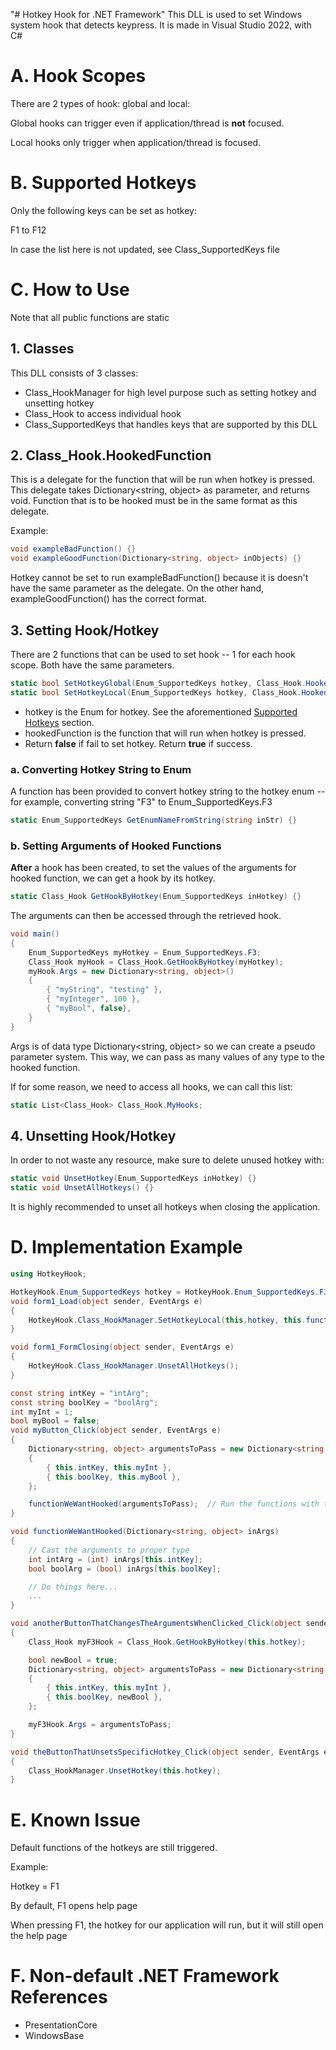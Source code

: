 "# Hotkey Hook for .NET Framework" 
This DLL is used to set Windows system hook that detects keypress.
It is made in Visual Studio 2022, with C#

# A. Hook Scopes
There are 2 types of hook: global and local:

Global hooks can trigger even if application/thread is __not__ focused.

Local hooks only trigger when application/thread is focused.

# B. Supported Hotkeys
Only the following keys can be set as hotkey:

F1 to F12

In case the list here is not updated, see Class_SupportedKeys file

# C. How to Use
Note that all public functions are static

## 1. Classes
This DLL consists of 3 classes:
- Class_HookManager for high level purpose such as setting hotkey and unsetting hotkey
- Class_Hook to access individual hook
- Class_SupportedKeys that handles keys that are supported by this DLL

## 2. Class_Hook.HookedFunction
This is a delegate for the function that will be run when hotkey is pressed.
This delegate takes Dictionary<string, object> as parameter, and returns void.
Function that is to be hooked must be in the same format as this delegate.

Example:
```C#
void exampleBadFunction() {}
void exampleGoodFunction(Dictionary<string, object> inObjects) {}
```
Hotkey cannot be set to run exampleBadFunction() because it is doesn't have the same parameter as the delegate.
On the other hand, exampleGoodFunction() has the correct format.

## 3. Setting Hook/Hotkey
There are 2 functions that can be used to set hook -- 1 for each hook scope. Both have the same parameters.
```C#
static bool SetHotkeyGlobal(Enum_SupportedKeys hotkey, Class_Hook.HookedFunction hookedFunction) {}
static bool SetHotkeyLocal(Enum_SupportedKeys hotkey, Class_Hook.HookedFunction hookedFunction) {}
```
- hotkey is the Enum for hotkey. See the aforementioned <u>Supported Hotkeys</u> section.
- hookedFunction is the function that will run when hotkey is pressed.
- Return **false** if fail to set hotkey. Return **true** if success.

### a. Converting Hotkey String to Enum
A function has been provided to convert hotkey string to the hotkey enum -- for example, converting string "F3" to Enum_SupportedKeys.F3
```C#
static Enum_SupportedKeys GetEnumNameFromString(string inStr) {}
```

### b. Setting Arguments of Hooked Functions
__After__ a hook has been created, to set the values of the arguments for hooked function, we can get a hook by its hotkey.
```C#
static Class_Hook GetHookByHotkey(Enum_SupportedKeys inHotkey) {}
```

The arguments can then be accessed through the retrieved hook.
```C#
void main()
{
    Enum_SupportedKeys myHotkey = Enum_SupportedKeys.F3;
    Class_Hook myHook = Class_Hook.GetHookByHotkey(myHotkey);
    myHook.Args = new Dictionary<string, object>()
    {
        { "myString", "testing" },
        { "myInteger", 100 },
        { "myBool", false},
    }
}
```
Args is of data type Dictionary<string, object> so we can create a pseudo parameter system. This way, we can pass as many values of any type to the hooked function.

If for some reason, we need to access all hooks, we can call this list:
```C#
static List<Class_Hook> Class_Hook.MyHooks;
```

## 4. Unsetting Hook/Hotkey
In order to not waste any resource, make sure to delete unused hotkey with:
```C#
static void UnsetHotkey(Enum_SupportedKeys inHotkey) {}
static void UnsetAllHotkeys() {}
```
It is highly recommended to unset all hotkeys when closing the application.

# D. Implementation Example
```C#
using HotkeyHook;

HotkeyHook.Enum_SupportedKeys hotkey = HotkeyHook.Enum_SupportedKeys.F3;
void form1_Load(object sender, EventArgs e)
{
    HotkeyHook.Class_HookManager.SetHotkeyLocal(this.hotkey, this.functionWeWantHooked);
}

void form1_FormClosing(object sender, EventArgs e)
{
    HotkeyHook.Class_HookManager.UnsetAllHotkeys();
}

const string intKey = "intArg";
const string boolKey = "boolArg";
int myInt = 1;
bool myBool = false;
void myButton_Click(object sender, EventArgs e)
{
    Dictionary<string, object> argumentsToPass = new Dictionary<string, object>()       // Set the values for pseudo parameter system
    {
        { this.intKey, this.myInt },
        { this.boolKey, this.myBool },
    };

    functionWeWantHooked(argumentsToPass);  // Run the functions with the arguments
}

void functionWeWantHooked(Dictionary<string, object> inArgs)
{
    // Cast the arguments to proper type
    int intArg = (int) inArgs[this.intKey];
    bool boolArg = (bool) inArgs[this.boolKey];

    // Do things here...
    ...
}

void anotherButtonThatChangesTheArgumentsWhenClicked_Click(object sender, EventArgs e)
{
    Class_Hook myF3Hook = Class_Hook.GetHookByHotkey(this.hotkey);

    bool newBool = true;
    Dictionary<string, object> argumentsToPass = new Dictionary<string, object>()       // Set the values for pseudo parameter system
    {
        { this.intKey, this.myInt },
        { this.boolKey, newBool },
    };

    myF3Hook.Args = argumentsToPass;
}

void theButtonThatUnsetsSpecificHotkey_Click(object sender, EventArgs e)
{
    Class_HookManager.UnsetHotkey(this.hotkey);
}
```

# E. Known Issue
Default functions of the hotkeys are still triggered.

Example:

Hotkey = F1

By default, F1 opens help page

When pressing F1, the hotkey for our application will run, but it will still open the help page

# F. Non-default .NET Framework References
- PresentationCore
- WindowsBase